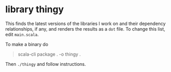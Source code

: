 # library thingy

This finds the latest versions of the libraries I work on and their dependency relationships, if any, and renders the results as a `dot` file. To change this list, edit `main.scala`.

To make a binary do

> scala-cli package . -o thingy .

Then `./thingy` and follow instructions.



